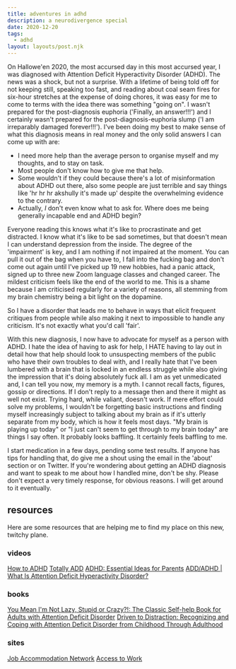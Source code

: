 ```yaml
---
title: adventures in adhd
description: a neurodivergence special
date: 2020-12-20
tags:
  - adhd
layout: layouts/post.njk
---
```


On Hallowe'en 2020, the most accursed day in this most accursed year, I was diagnosed with Attention Deficit Hyperactivity Disorder (ADHD). The news was a shock, but not a surprise. With a lifetime of being told off for not keeping still, speaking too fast, and reading about coal seam fires for six-hour stretches at the expense of doing chores, it was easy for me to come to terms with the idea there was something "going on". I wasn't prepared for the post-diagnosis euphoria ('Finally, an answer!!!') and I certainly wasn't prepared for the post-diagnosis-euphoria slump ('I am irreparably damaged forever!!!'). I've been doing my best to make sense of what this diagnosis means in real money and the only solid answers I can come up with are:

- I need more help than the average person to organise myself and my thoughts, and to stay on task.
- Most people don't know how to give me that help.
- Some wouldn't if they could because there's a lot of misinformation about ADHD out there, also some people are just terrible and say things like 'hr hr hr akshully it's made up' despite the overwhelming evidence to the contrary.
- Actually, *I* don't even know what to ask for. Where does me being generally incapable end and ADHD begin?

Everyone reading this knows what it's like to procrastinate and get distracted. I know what it's like to be sad sometimes, but that doesn't mean I can understand depression from the inside. The degree of the 'impairment' is key, and I am nothing if not impaired at the moment. You can pull it out of the bag when you have to, I fall into the fucking bag and don't come out again until I've picked up 19 new hobbies, had a panic attack, signed up to three new Zoom language classes and changed career. The mildest criticism feels like the end of the world to me. This is a shame because I am criticised regularly for a variety of reasons, all stemming from my brain chemistry being a bit light on the dopamine. 

So I have a disorder that leads me to behave in ways that elicit frequent critiques from people while also making it next to impossible to handle any criticism. It's not exactly what you'd call 'fair'.

With this new diagnosis, I now have to advocate for myself as a person with ADHD. I hate the idea of having to ask for help, I HATE having to lay out in detail how that help should look to unsuspecting members of the public who have their own troubles to deal with, and I really hate that I've been lumbered with a brain that is locked in an endless struggle while also giving the impression that it's doing absolutely fuck all. I am as yet unmedicated and, I can tell you now, my memory is a myth. I cannot recall facts, figures, gossip or directions. If I don't reply to a message then and there it might as well not exist. Trying hard, while valiant, doesn't work. If mere effort could solve my problems, I wouldn't be forgetting basic instructions and finding myself increasingly subject to talking about my brain as if it's utterly separate from my body, which is how it feels most days. "My brain is playing up today" or "I just can't seem to get through to my brain today" are things I say often. It probably looks baffling. It certainly feels baffling to me.

I start medication in a few days, pending some test results. If anyone has tips for handling that, do give me a shout using the email in the 'about' section or on Twitter. If you're wondering about getting an ADHD diagnosis and want to speak to me about how I handled mine, don't be shy. Please don't expect a very timely response, for obvious reasons. I will get around to it eventually.

## resources

Here are some resources that are helping me to find my place on this new, twitchy plane.

### videos
[How to ADHD](https://www.youtube.com/channel/UC-nPM1_kSZf91ZGkcgy_95Q)
[Totally ADD](https://www.youtube.com/user/TotallyADD)
[ADHD: Essential Ideas for Parents](https://www.youtube.com/watch?v=YSfCdBBqNXY)
[ADD/ADHD | What Is Attention Deficit Hyperactivity Disorder?](https://youtu.be/ouZrZa5pLXk)

### books
[You Mean I'm Not Lazy, Stupid or Crazy?!: The Classic Self-help Book for Adults with Attention Deficit Disorder](https://www.waterstones.com/book/you-mean-im-not-lazy-stupid-or-crazy/kate-kelly/9780743264488)
[Driven to Distraction: Recognizing and Coping with Attention Deficit Disorder from Childhood Through Adulthood](https://www.waterstones.com/book/driven-to-distraction/ned-hallowell/dr-john-j-ratey/9780684801285)


### sites
[Job Accommodation Network](https://askjan.org/)
[Access to Work](https://www.gov.uk/access-to-work)